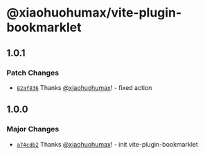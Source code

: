 # @xiaohuohumax/vite-plugin-bookmarklet

## 1.0.1

### Patch Changes

- [`82af836`](https://github.com/xiaohuohumax/vite-plugin-bookmarklet/commit/82af836beabec752ee2291f85ad7cd9c7c2910e9) Thanks [@xiaohuohumax](https://github.com/xiaohuohumax)! - fixed action

## 1.0.0

### Major Changes

- [`a74cdb2`](https://github.com/xiaohuohumax/vite-plugin-bookmarklet/commit/a74cdb2f009a8a1f5223177984b83d594892f9f8) Thanks [@xiaohuohumax](https://github.com/xiaohuohumax)! - init vite-plugin-bookmarklet
